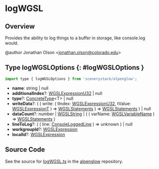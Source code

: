 # logWGSL

## Overview

Provides the ability to log things to a buffer in storage, like console.log would.

@author Jonathan Olson &lt;jonathan.olson@colorado.edu&gt;

## Type logWGSLOptions {: #logWGSLOptions }


```js
import type { logWGSLOptions } from 'scenerystack/alpenglow';
```


- **name**: <span style="color: hsla(calc(var(--md-hue) + 180deg),80%,40%,1);">string</span> | <span style="color: hsla(calc(var(--md-hue) + 180deg),80%,40%,1);">null</span>
- **additionalIndex**?: [WGSLExpressionU32](../alpenglow/WGSLString.md#WGSLExpressionU32) | <span style="color: hsla(calc(var(--md-hue) + 180deg),80%,40%,1);">null</span>
- **type**?: [ConcreteType](../alpenglow/ConcreteType.md)&lt;T&gt; | <span style="color: hsla(calc(var(--md-hue) + 180deg),80%,40%,1);">null</span>
- **writeData**?: ( ( write: ( tIndex: [WGSLExpressionU32](../alpenglow/WGSLString.md#WGSLExpressionU32), tValue: [WGSLExpressionT](../alpenglow/WGSLString.md#WGSLExpressionT) ) =&gt; [WGSLStatements](../alpenglow/WGSLString.md#WGSLStatements) ) =&gt; [WGSLStatements](../alpenglow/WGSLString.md#WGSLStatements) ) | <span style="color: hsla(calc(var(--md-hue) + 180deg),80%,40%,1);">null</span>
- **dataCount**?: <span style="color: hsla(calc(var(--md-hue) + 180deg),80%,40%,1);">number</span> | [WGSLString](../alpenglow/WGSLString.md) | ( ( varName: [WGSLVariableName](../alpenglow/WGSLString.md#WGSLVariableName) ) =&gt; [WGSLStatements](../alpenglow/WGSLString.md#WGSLStatements) )
- **lineToLog**?: ( ( line: [ConsoleLoggedLine](../alpenglow/ConsoleLogger.md#ConsoleLoggedLine) ) =&gt; <span style="color: hsla(calc(var(--md-hue) + 180deg),80%,40%,1);">unknown</span> ) | <span style="color: hsla(calc(var(--md-hue) + 180deg),80%,40%,1);">null</span>
- **workgroupId**?: [WGSLExpression](../alpenglow/WGSLString.md#WGSLExpression)
- **localId**?: [WGSLExpression](../alpenglow/WGSLString.md#WGSLExpression)




## Source Code

See the source for [logWGSL.ts](https://github.com/phetsims/alpenglow/blob/main/js/webgpu/wgsl/gpu/logWGSL.ts) in the [alpenglow](https://github.com/phetsims/alpenglow) repository.
